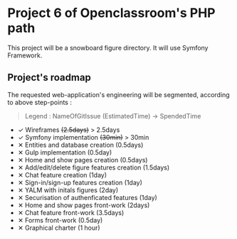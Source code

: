 # Project 6 of Openclassroom's PHP path

This project will be a snowboard figure directory. It will use Symfony 
Framework.

## Project's roadmap

The requested web-application's engineering will be segmented, according to above step-points : 
> Legend : NameOfGitIssue (EstimatedTime) -> SpendedTime

 - ✓ Wireframes ~~(2.5days)~~ > 2.5days
 - ✓ Symfony implementation ~~(30min)~~ > 30min
 - ✕ Entities and database creation (0.5days)
 - ✕ Gulp implementation (0.5day)
 - ✕ Home and show pages creation (0.5days)
 - ✕ Add/edit/delete figure features creation (1.5days)
 - ✕ Chat feature creation (1day)
 - ✕ Sign-in/sign-up features creation (1day)
 - ✕ YALM with initals figures (2day)
 - ✕ Securisation of authenficated features (1day)
 - ✕ Home and show pages front-work (2days)
 - ✕ Chat feature front-work (3.5days)
 - ✕ Forms front-work (0.5day)
 - ✕ Graphical charter (1 hour)
